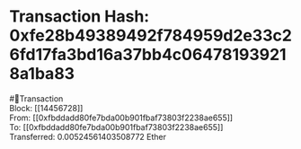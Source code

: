 
Transaction Hash: 0xfe28b49389492f784959d2e33c26fd17fa3bd16a37bb4c064781939218a1ba83
====================================================================================
  
#💸Transaction  
Block: [[14456728]]  
From: [[0xfbddadd80fe7bda00b901fbaf73803f2238ae655]]  
To: [[0xfbddadd80fe7bda00b901fbaf73803f2238ae655]]  
Transferred: 0.00524561403508772 Ether